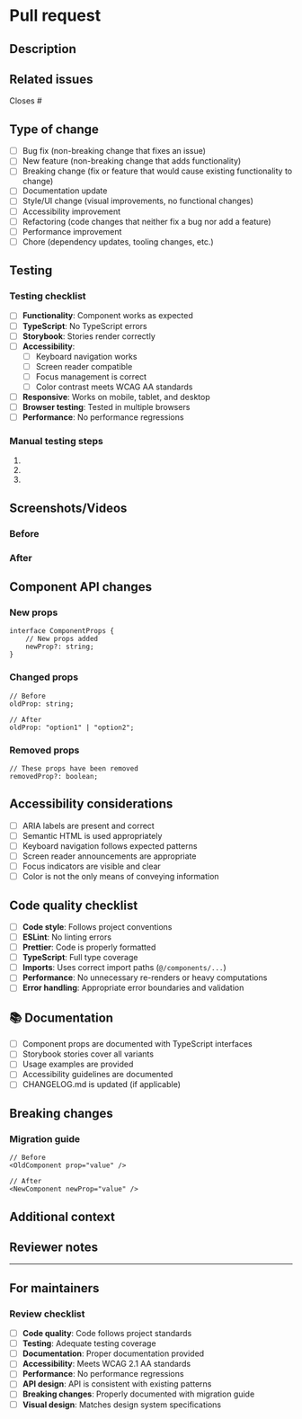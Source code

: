 # Pull request

## Description

<!-- Provide a brief description of the changes in this PR -->

## Related issues

<!-- Link to any related issues -->

Closes #<!-- issue number -->

## Type of change

<!-- Mark the relevant option with an "x" -->

- [ ] Bug fix (non-breaking change that fixes an issue)
- [ ] New feature (non-breaking change that adds functionality)
- [ ] Breaking change (fix or feature that would cause existing functionality to change)
- [ ] Documentation update
- [ ] Style/UI change (visual improvements, no functional changes)
- [ ] Accessibility improvement
- [ ] Refactoring (code changes that neither fix a bug nor add a feature)
- [ ] Performance improvement
- [ ] Chore (dependency updates, tooling changes, etc.)

## Testing

<!-- Describe how you tested your changes -->

### Testing checklist

- [ ] **Functionality**: Component works as expected
- [ ] **TypeScript**: No TypeScript errors
- [ ] **Storybook**: Stories render correctly
- [ ] **Accessibility**:
    - [ ] Keyboard navigation works
    - [ ] Screen reader compatible
    - [ ] Focus management is correct
    - [ ] Color contrast meets WCAG AA standards
- [ ] **Responsive**: Works on mobile, tablet, and desktop
- [ ] **Browser testing**: Tested in multiple browsers
- [ ] **Performance**: No performance regressions

### Manual testing steps

<!-- Provide step-by-step instructions for manual testing -->

1.
2.
3.

## Screenshots/Videos

<!-- Add screenshots or videos demonstrating the changes -->

### Before

<!-- Screenshot/video of the current state -->

### After

<!-- Screenshot/video of the changes -->

## Component API changes

<!-- If this affects component APIs, document the changes -->

### New props

```tsx
interface ComponentProps {
    // New props added
    newProp?: string;
}
```

### Changed props

```tsx
// Before
oldProp: string;

// After
oldProp: "option1" | "option2";
```

### Removed props

```tsx
// These props have been removed
removedProp?: boolean;
```

## Accessibility considerations

<!-- Describe accessibility testing and considerations -->

- [ ] ARIA labels are present and correct
- [ ] Semantic HTML is used appropriately
- [ ] Keyboard navigation follows expected patterns
- [ ] Screen reader announcements are appropriate
- [ ] Focus indicators are visible and clear
- [ ] Color is not the only means of conveying information

## Code quality checklist

- [ ] **Code style**: Follows project conventions
- [ ] **ESLint**: No linting errors
- [ ] **Prettier**: Code is properly formatted
- [ ] **TypeScript**: Full type coverage
- [ ] **Imports**: Uses correct import paths (`@/components/...`)
- [ ] **Performance**: No unnecessary re-renders or heavy computations
- [ ] **Error handling**: Appropriate error boundaries and validation

## 📚 Documentation

<!-- Mark what documentation has been added/updated -->

- [ ] Component props are documented with TypeScript interfaces
- [ ] Storybook stories cover all variants
- [ ] Usage examples are provided
- [ ] Accessibility guidelines are documented
- [ ] CHANGELOG.md is updated (if applicable)

## Breaking changes

<!-- If this includes breaking changes, describe them and provide migration guidance -->

### Migration guide

```tsx
// Before
<OldComponent prop="value" />

// After
<NewComponent newProp="value" />
```

## Additional context

<!-- Add any additional context, concerns, or questions -->

## Reviewer notes

<!-- Any specific areas you'd like reviewers to focus on -->

---

## For maintainers

### Review checklist

- [ ] **Code quality**: Code follows project standards
- [ ] **Testing**: Adequate testing coverage
- [ ] **Documentation**: Proper documentation provided
- [ ] **Accessibility**: Meets WCAG 2.1 AA standards
- [ ] **Performance**: No performance regressions
- [ ] **API design**: API is consistent with existing patterns
- [ ] **Breaking changes**: Properly documented with migration guide
- [ ] **Visual design**: Matches design system specifications
